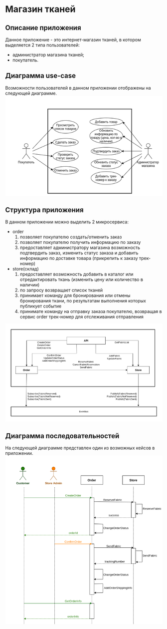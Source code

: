 # Магазин тканей

## Описание приложения
Данное приложение - это интернет-магазин тканей, в котором выделяется 2 типа пользователей:
* администратор магазина тканей;
* покупатель.

## Диаграмма use-case
Возможности пользователей в данном приложении отображены на следующей диаграмме.
![Use-case diagram](/fabricStore/diagrams/use_case.png)

## Структура приложения
В данном приложении можно выделить 2 микросервиса:
* order
  1) позволяет покупателю создать/отменить заказ
  2) позволяет покупателю получить информацию по заказу
  3) предоставляет администратору магазина возможность подтвердить заказ, изменить статус заказа и добавить информацию по доставке товара (прикрепить к заказу трек-номер)
* store(склад)
  1) предоставляет возможность добавить в каталог или отредактировать ткань (изменить цену или количество в наличии)
  2) по запросу возвращает список тканей
  3) принимает команду для бронирования или отмены бронирования ткани, по результатам выполнения которых публикует событие
  4) принимате команду на отправку заказа покупателю, возвращая в сервис order трек-номер для отслеживания отправления  

![Component diagram](/fabricStore/diagrams/component_diagram.png)

## Диаграмма последовательностей
На следующей диаграмме представлен один из возможных кейсов в приложении.
![Sequence diagram](/fabricStore/diagrams/sequence_diagram.png)